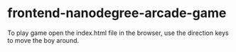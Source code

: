 frontend-nanodegree-arcade-game
===============================

To play game open the index.html file in the browser, use the direction keys to move the boy around.
